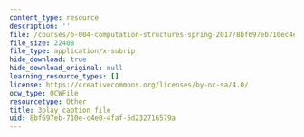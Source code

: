 ```yaml
---
content_type: resource
description: ''
file: /courses/6-004-computation-structures-spring-2017/8bf697eb710ec4e04faf5d232716579a_YEZUywtDJQ4.srt
file_size: 22408
file_type: application/x-subrip
hide_download: true
hide_download_original: null
learning_resource_types: []
license: https://creativecommons.org/licenses/by-nc-sa/4.0/
ocw_type: OCWFile
resourcetype: Other
title: 3play caption file
uid: 8bf697eb-710e-c4e0-4faf-5d232716579a
---
```

